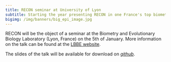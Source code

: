 ```yaml
---
title: RECON seminar at University of Lyon
subtitle: Starting the year presenting RECON in one France's top biometry department 
bigimg: /img/banners/big_epi_image.jpg
---
```


RECON will be the object of a seminar at the Biometry and Evolutionary Biology Laboratory (Lyon, France) on the 5th of January. More information on the talk can be found at the [LBBE website](https://lbbe.univ-lyon1.fr/Thibaut-Jombart-Imperial-College-London.html?lang=fr).
 

The slides of the talk will be available for download on [*github*](http://github.com/thibautjombart/talks/tree/master/).


